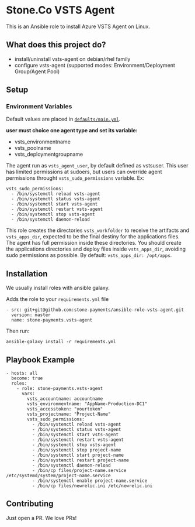 # Stone.Co VSTS Agent

This is an Ansible role to install Azure VSTS Agent on Linux.

## What does this project do?
* install/uninstall vsts-agent on debian/rhel family
* configure vsts-agent (supported modes: Environment/Deployment Group/Agent Pool)
 
## Setup
### Environment Variables
Default values are placed in [`defaults/main.yml`](defaults/main.yml).

**user must choice one agent type and set its variable:**
- vsts_environmentname
- vsts_poolname
- vsts_deploymentgroupname

The agent run as `vsts_agent_user`, by default defined as vstsuser. This user has limited permissions at sudoers, but users can override agent permissions throught `vsts_sudo_permissions` variable.
Ex:
```
vsts_sudo_permissions:
  - /bin/systemctl reload vsts-agent
  - /bin/systemctl status vsts-agent
  - /bin/systemctl start vsts-agent
  - /bin/systemctl restart vsts-agent
  - /bin/systemctl stop vsts-agent
  - /bin/systemctl daemon-reload
```

This role creates the directories `vsts_workfolder` to receive the artifacts and `vsts_apps_dir`, expected to be the final destiny for the applications files. The agent has full permission inside these directories. You should create the applications directories and deploy files inside `vsts_apps_dir`, avoiding sudo permissions as possible.
By default: `vsts_apps_dir: /opt/apps`.

## Installation
We usually install roles with ansible galaxy.

Adds the role to your `requirements.yml` file
```
- src: git+git@github.com:stone-payments/ansible-role-vsts-agent.git
  version: master
  name: stone-payments.vsts-agent
```
Then run:
```
ansible-galaxy install -r requirements.yml
```

## Playbook Example
```
- hosts: all
  become: true
  roles:
    - role: stone-payments.vsts-agent
      vars:
        vsts_accountname: accountname
        vsts_environmentname: "AppName-Production-DC1"
        vsts_accesstoken: "yourtoken"
        vsts_projectname: "Project-Name"
        vsts_sudo_permissions:
          - /bin/systemctl reload vsts-agent
          - /bin/systemctl status vsts-agent
          - /bin/systemctl start vsts-agent
          - /bin/systemctl restart vsts-agent
          - /bin/systemctl stop vsts-agent
          - /bin/systemctl stop project-name
          - /bin/systemctl start project-name
          - /bin/systemctl restart project-name
          - /bin/systemctl daemon-reload
          - /bin/cp files/project-name.service /etc/systemd/system/project-name.service
          - /bin/systemctl enable project-name.service
          - /bin/cp files/newrelic.ini /etc/newrelic.ini
```

## Contributing
Just open a PR. We love PRs!